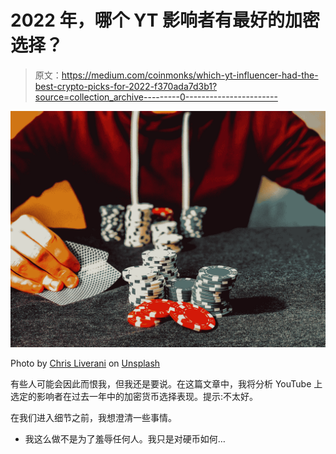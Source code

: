 # 2022 年，哪个 YT 影响者有最好的加密选择？

> 原文：<https://medium.com/coinmonks/which-yt-influencer-had-the-best-crypto-picks-for-2022-f370ada7d3b1?source=collection_archive---------0----------------------->

![](img/225db2e89fc276d66744409a56aa51fa.png)

Photo by [Chris Liverani](https://unsplash.com/@chrisliverani?utm_source=medium&utm_medium=referral) on [Unsplash](https://unsplash.com?utm_source=medium&utm_medium=referral)

有些人可能会因此而恨我，但我还是要说。在这篇文章中，我将分析 YouTube 上选定的影响者在过去一年中的加密货币选择表现。提示:不太好。

在我们进入细节之前，我想澄清一些事情。

*   我这么做不是为了羞辱任何人。我只是对硬币如何…